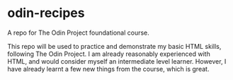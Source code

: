 # odin-recipes
A repo for The Odin Project foundational course.

This repo will be used to practice and demonstrate my basic HTML skills, following The Odin
Project. I am already reasonably experienced with HTML, and would consider myself an intermediate
level learner. However, I have already learnt a few new things from the course, which is great.
